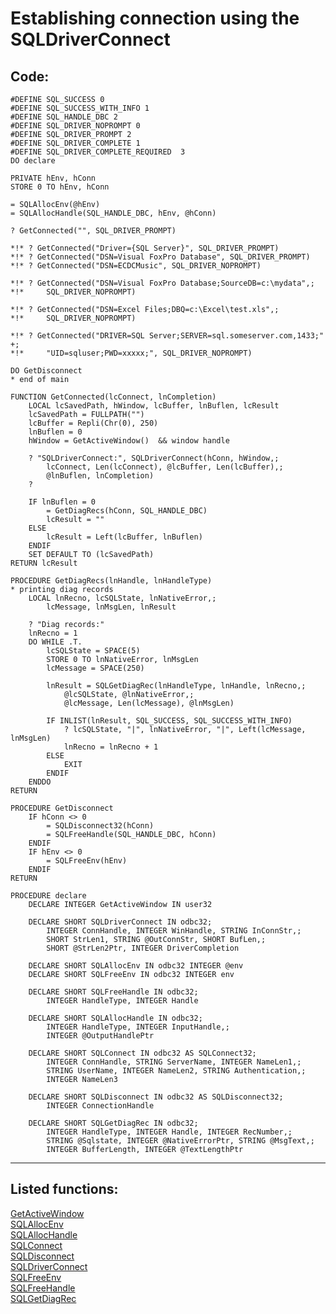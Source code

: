 
# Establishing connection using the SQLDriverConnect

## Code:
```foxpro  
#DEFINE SQL_SUCCESS 0
#DEFINE SQL_SUCCESS_WITH_INFO 1
#DEFINE SQL_HANDLE_DBC 2
#DEFINE SQL_DRIVER_NOPROMPT 0
#DEFINE SQL_DRIVER_PROMPT 2
#DEFINE SQL_DRIVER_COMPLETE 1
#DEFINE SQL_DRIVER_COMPLETE_REQUIRED  3
DO declare

PRIVATE hEnv, hConn
STORE 0 TO hEnv, hConn

= SQLAllocEnv(@hEnv)
= SQLAllocHandle(SQL_HANDLE_DBC, hEnv, @hConn)

? GetConnected("", SQL_DRIVER_PROMPT)

*!*	? GetConnected("Driver={SQL Server}", SQL_DRIVER_PROMPT)
*!*	? GetConnected("DSN=Visual FoxPro Database", SQL_DRIVER_PROMPT)
*!*	? GetConnected("DSN=ECDCMusic", SQL_DRIVER_NOPROMPT)

*!*	? GetConnected("DSN=Visual FoxPro Database;SourceDB=c:\mydata",;
*!*		SQL_DRIVER_NOPROMPT)

*!*	? GetConnected("DSN=Excel Files;DBQ=c:\Excel\test.xls",;
*!*		SQL_DRIVER_NOPROMPT)

*!*	? GetConnected("DRIVER=SQL Server;SERVER=sql.someserver.com,1433;" +;
*!*		"UID=sqluser;PWD=xxxxx;", SQL_DRIVER_NOPROMPT)

DO GetDisconnect
* end of main

FUNCTION GetConnected(lcConnect, lnCompletion)
	LOCAL lcSavedPath, hWindow, lcBuffer, lnBuflen, lcResult
	lcSavedPath = FULLPATH("")
	lcBuffer = Repli(Chr(0), 250)
	lnBuflen = 0
	hWindow = GetActiveWindow()  && window handle

	? "SQLDriverConnect:", SQLDriverConnect(hConn, hWindow,;
		lcConnect, Len(lcConnect), @lcBuffer, Len(lcBuffer),;
		@lnBuflen, lnCompletion)
	?

	IF lnBuflen = 0
		= GetDiagRecs(hConn, SQL_HANDLE_DBC)
		lcResult = ""
	ELSE
		lcResult = Left(lcBuffer, lnBuflen)
	ENDIF
	SET DEFAULT TO (lcSavedPath)
RETURN lcResult

PROCEDURE GetDiagRecs(lnHandle, lnHandleType)
* printing diag records
	LOCAL lnRecno, lcSQLState, lnNativeError,;
		lcMessage, lnMsgLen, lnResult

	? "Diag records:"
	lnRecno = 1
	DO WHILE .T.
		lcSQLState = SPACE(5)
		STORE 0 TO lnNativeError, lnMsgLen
		lcMessage = SPACE(250)

		lnResult = SQLGetDiagRec(lnHandleType, lnHandle, lnRecno,;
			@lcSQLState, @lnNativeError,;
			@lcMessage, Len(lcMessage), @lnMsgLen)

		IF INLIST(lnResult, SQL_SUCCESS, SQL_SUCCESS_WITH_INFO)
			? lcSQLState, "|", lnNativeError, "|", Left(lcMessage, lnMsgLen)
			lnRecno = lnRecno + 1
		ELSE
			EXIT
		ENDIF
	ENDDO
RETURN

PROCEDURE GetDisconnect
	IF hConn <> 0
		= SQLDisconnect32(hConn)
		= SQLFreeHandle(SQL_HANDLE_DBC, hConn)
	ENDIF
	IF hEnv <> 0
		= SQLFreeEnv(hEnv)
	ENDIF
RETURN

PROCEDURE declare
	DECLARE INTEGER GetActiveWindow IN user32

	DECLARE SHORT SQLDriverConnect IN odbc32;
		INTEGER ConnHandle, INTEGER WinHandle, STRING InConnStr,;
		SHORT StrLen1, STRING @OutConnStr, SHORT BufLen,;
		SHORT @StrLen2Ptr, INTEGER DriverCompletion

	DECLARE SHORT SQLAllocEnv IN odbc32 INTEGER @env
	DECLARE SHORT SQLFreeEnv IN odbc32 INTEGER env

	DECLARE SHORT SQLFreeHandle IN odbc32;
		INTEGER HandleType, INTEGER Handle

	DECLARE SHORT SQLAllocHandle IN odbc32;
		INTEGER HandleType, INTEGER InputHandle,;
		INTEGER @OutputHandlePtr

	DECLARE SHORT SQLConnect IN odbc32 AS SQLConnect32;
		INTEGER ConnHandle, STRING ServerName, INTEGER NameLen1,;
		STRING UserName, INTEGER NameLen2, STRING Authentication,;
		INTEGER NameLen3

	DECLARE SHORT SQLDisconnect IN odbc32 AS SQLDisconnect32;
		INTEGER ConnectionHandle

	DECLARE SHORT SQLGetDiagRec IN odbc32;
		INTEGER HandleType, INTEGER Handle, INTEGER RecNumber,;
		STRING @Sqlstate, INTEGER @NativeErrorPtr, STRING @MsgText,;
		INTEGER BufferLength, INTEGER @TextLengthPtr  
```  
***  


## Listed functions:
[GetActiveWindow](../libraries/user32/GetActiveWindow.md)  
[SQLAllocEnv](../libraries/odbc32/SQLAllocEnv.md)  
[SQLAllocHandle](../libraries/odbc32/SQLAllocHandle.md)  
[SQLConnect](../libraries/odbc32/SQLConnect.md)  
[SQLDisconnect](../libraries/odbc32/SQLDisconnect.md)  
[SQLDriverConnect](../libraries/odbc32/SQLDriverConnect.md)  
[SQLFreeEnv](../libraries/odbc32/SQLFreeEnv.md)  
[SQLFreeHandle](../libraries/odbc32/SQLFreeHandle.md)  
[SQLGetDiagRec](../libraries/odbc32/SQLGetDiagRec.md)  
